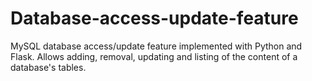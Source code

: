 # Database-access-update-feature
MySQL database access/update feature implemented with Python and Flask. Allows adding, removal, updating and listing of the content of a database's tables.
